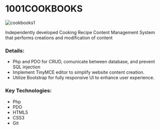 # 1001COOKBOOKS

![cookbooks1](https://cloud.githubusercontent.com/assets/22993242/26234703/73d7f6e6-3c1b-11e7-9c54-8956c29d65a7.png)

Independently developed Cooking Recipe Content Management System that performs creations and modification of content 


### Details:
* Php and PDO for CRUD, comunicate between database, and prevent SQL injection
* Implement TinyMCE editor to simplify website content creation. 
* Utilize Bootstrap for fully responsive UI to enhance user experience.

### Key Technologies:
* Php 
* PDO
* HTML5
* CSS3
* Git
